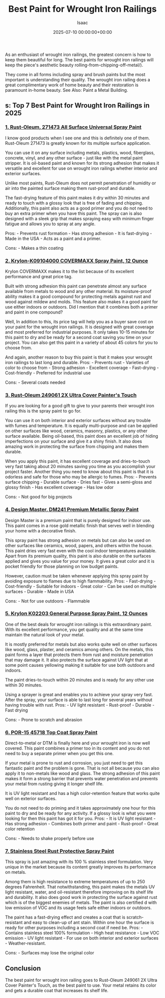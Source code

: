 ﻿---
title: Best Paint for Wrought Iron Railings
description: As an enthusiast of wrought iron railings, the greatest concern is how to keep them beautiful for long.The best paints for wrought iron railings will keep the...
slug: /best-paint-for-wrought-iron-railings/
date: 2025-07-10 00:00:00+00:00
lastmod: 2025-07-10 00:00:00+03:00
author: Isaac
categories:
- Paint
tags:
- paint
- wrought
- iron
layout: post
---

As an enthusiast of wrought iron railings, the greatest concern is how to keep them beautiful for long. The best paints for wrought iron railings will keep the piece's aesthetic beauty rolling-from-chipping-off-metal/).

They come in all forms including spray and brush paints but the most important is understanding their quality. The wrought iron railing does a great complimentary work of home beauty and their restoration is paramount in-home beauty. See Also: Paint a Metal Building.

##  s: Top 7 Best Paint for Wrought Iron Railings in 2025

###  [1. Rust-Oleum, 271473 All Surface Universal Spray Paint](https://www.amazon.com/dp/B00F87S31I/?tag=p-policy-20)

I know good products when I see one and this is definitely one of them. Rust-Oleum 271473 is greatly known for its multiple surface application.

You can use it on any surface including metals, plastics, wood, fiberglass, concrete, vinyl, and any other surface - just like with the metal paint stripper. It is oil-based paint and known for its strong adhesion that makes it versatile and excellent for use on wrought iron railings whether interior and exterior surfaces.

Unlike most paints, Rust-Oleum does not permit penetration of humidity or air into the painted surface making them rust-proof and durable.

The fast-drying feature of this paint makes it dry within 30 minutes and ready to touch with a glossy look that is free of fading and chipping. Additionally, this paint also acts as a good primer and you do not need to buy an extra primer when you have this paint. The spray can is also designed with a sleek grip that makes spraying easy with minimum finger fatigue and allows you to spray at any angle.

Pros: - Prevents rust formation - Has strong adhesion - It is fast-drying - Made in the USA - Acts as a paint and a primer.

Cons: - Makes a thin coating


###  [2. Krylon-K09104000 COVERMAXX Spray Paint, 12 Ounce](https://www.amazon.com/dp/B013LT52WW/?tag=p-policy-20)

Krylon COVERMAXX makes it to the list because of its excellent performance and great price tag.

Built with strong adhesion this paint can penetrate almost any surface available from metals to wood and any other material. Its moisture-proof ability makes it a good compound for protecting metals against rust and wood against mildew and molds. This feature also makes it a good paint for use either indoors or outdoors. Did I mention that it combines both a primer and paint in one compound?

Well, In addition to this, its price tag will help you as a buyer save cost on your paint for the wrought iron railings. It is designed with great coverage and most preferred for industrial purposes. It only takes 10-15 minutes for this paint to dry and be ready for a second coat saving you time on your project. You can also get this paint in a variety of about 45 colors for you to choose from.

And again, another reason to buy this paint is that it makes your wrought iron railings to last long and durable. Pros: - Prevents rust - Varieties of color to choose from - Strong adhesion - Excellent coverage - Fast-drying - Cost-friendly - Preferred for industrial use

Cons: - Several coats needed


###  [3. Rust-Oleum 249061 2X Ultra Cover Painter's Touch](https://www.amazon.com/dp/B002BWORSG/?tag=p-policy-20)

If you are looking for a good gift to give to your parents their wrought iron railing this is the spray paint to go for.

You can use it on both interior and exterior surfaces without any trouble with fumes and temperature. It is equally multi-purpose and can be applied on other surfaces like wood, ceramics, masonry, plastics, or any other surface available. Being oil-based, this paint does an excellent job of hiding imperfections on your surface and give it a shiny finish. It also does amazing work in protecting the surface from chipping and makes them durable.

When you apply this paint, it has excellent coverage and dries-to-touch very fast taking about 20 minutes saving you time as you accomplish your project faster. Another thing you need to know about this paint is that it is odorless and safe for those who may be allergic to fumes. Pros: - Prevents surface chipping - Durable surface - Dries fast - Gives a semi-gloss and glossy finish - Has excellent coverage - Has low odor

Cons: - Not good for big projects


###  [4. Design Master, DM241 Premium Metallic Spray Paint](https://www.amazon.com/dp/B00N3SVJKG/?tag=p-policy-20)

Design Master is a premium paint that is purely designed for indoor use. This paint comes in a rose gold metallic finish that serves well in blending your home with a decorative finish.

This spray paint has strong adhesion on metals but can also be used on other surfaces like ceramics, wood, papers, and others within the house. This paint dries very fast even with the cool indoor temperatures available. Apart from its premium quality, this paint is also durable on the surfaces applied and gives you value for your money. It gives a great color and it is pocket friendly for those planning on low budget paints.

However, caution must be taken whenever applying this spray paint by avoiding exposure to flames due to high flammability. Pros: - Fast-drying - Cost-friendly - Suitable for indoors - Great color - Can be used on multiple surfaces - Durable - Made in USA

Cons: - Not for use outdoors - Flammable

###  [5. Krylon K02203 General Purpose Spray Paint, 12 Ounces](https://www.amazon.com/dp/B0042T7TRC/?tag=p-policy-20)

One of the best deals for wrought iron railings is this extraordinary paint. With its excellent performance, you get quality and at the same time maintain the natural look of your metal.

It is mostly preferred for metals but also works quite well on other surfaces like wood, glass, plaster, and ceramics among others. On the metals, this paint forms a layer that protects them from rust and moisture penetration that may damage it. It also protects the surface against UV light that at some point causes yellowing making it suitable for use both outdoors and indoors.

The paint dries-to-touch within 20 minutes and is ready for any other use within 30 minutes.

Using a sprayer is great and enables you to achieve your spray very fast. After the spray, your surface is able to last long for several years without having trouble with rust. Pros: - UV light resistant - Rust-proof - Durable - Fast drying

Cons: - Prone to scratch and abrasion


###  [6. POR-15 45718 Top Coat Spray Paint](https://www.amazon.com/dp/B00XKTV8S6/?tag=p-policy-20)

Direct-to-metal or DTM is finally here and your wrought iron is now well covered. This paint combines a primer too in its content and you do not need to buy a separate primer when you get this one.

If your metal is prone to rust and corrosion, you just need to get this fantastic paint and the problem is gone. That is not all because you can also apply it to non-metals like wood and glass. The strong adhesion of this paint makes it form a strong barrier that prevents water penetration and prevents your metal from rusting giving it longer shelf life.

It is UV light resistant and has a high color-retention feature that works quite well on exterior surfaces.

You do not need to do priming and it takes approximately one hour for this paint to dry and be ready for any activity. If a glossy look is what you were looking for then this paint has got it for you. Pros: - It is UV light resistant - Has strong adhesion - Combines both primer and paint - Rust-proof - Great color retention

Cons: - Needs to shake properly before use


###  [7. Stainless Steel Rust Protective Spray Paint](https://www.amazon.com/dp/B000ELVTJG/?tag=p-policy-20)

This spray is just amazing with its 100 % stainless steel formulation. Very unique in the market because its content greatly improves its performance on metals.

Among them is high resistance to extreme temperatures of up to 250 degrees Fahrenheit. That notwithstanding, this paint makes the metals UV light resistant, water, and oil-resistant therefore improving on its shelf life and durability. It also does good work in protecting the surface against rust which is of the biggest enemies of metals. The paint is also certified d with low emission of VOC and its usage feels safe either indoors or outdoors.

The paint has a fast-drying effect and creates a coat that is scratch-resistant and easy to clean-up of ant stain. Within one hour the surface is ready for other purposes including a second coat if need be. Pros: - Contains stainless steel 100% formulation - High heat resistance - Low VOC emission - UV light resistant - For use on both interior and exterior surfaces - Weather-resistant.

Cons: - Surfaces may lose the original color


##  Conclusion

The best paint for wrought iron railing goes to Rust-Oleum 249061 2X Ultra Cover Painter's Touch, as the best paint to use. Your metal retains its color and gets a durable coat that increases its shelf life.

